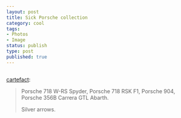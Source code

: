 ```yaml
--- 
layout: post
title: Sick Porsche collection
category: cool
tags: 
- Photos
- Image
status: publish
type: post
published: true
---
```

<img src="http://joshkerr.tumblr.com/photo/1280/6804456115/1/tumblr_lmy17aIhwZ1qe0sf8" alt="" />

<p><a href="http://cartefact.tumblr.com/post/6644044830" class="tumblr_blog">cartefact</a>:</p>

<blockquote><p>Porsche 718&#160;W-RS Spyder, Porsche 718 RSK F1, Porsche 904, Porsche 356B Carrera GTL Abarth.</p>
<p>Silver arrows.</p></blockquote>

<p></p>
